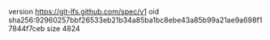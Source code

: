 version https://git-lfs.github.com/spec/v1
oid sha256:92960257bbf26533eb21b34a85ba1bc8ebe43a85b99a21ae9a698f17844f7ceb
size 4824
